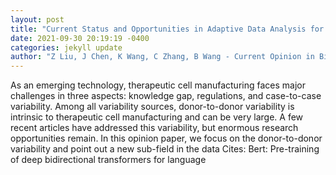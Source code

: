 ```yaml
--- 
layout: post 
title: "Current Status and Opportunities in Adaptive Data Analysis for Therapeutic Cell Manufacturing" 
date: 2021-09-30 20:19:19 -0400 
categories: jekyll update 
author: "Z Liu, J Chen, K Wang, C Zhang, B Wang - Current Opinion in Biomedical , 2021" 
--- 
```

As an emerging technology, therapeutic cell manufacturing faces major challenges in three aspects: knowledge gap, regulations, and case-to-case variability. Among all variability sources, donor-to-donor variability is intrinsic to therapeutic cell manufacturing and can be very large. A few recent articles have addressed this variability, but enormous research opportunities remain. In this opinion paper, we focus on the donor-to-donor variability and point out a new sub-field in the data Cites: Bert: Pre-training of deep bidirectional transformers for language